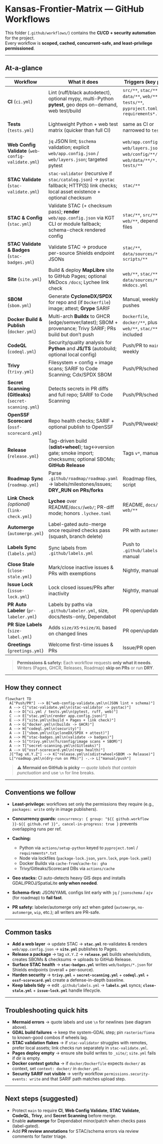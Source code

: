 # Kansas-Frontier-Matrix — GitHub Workflows

This folder (`.github/workflows/`) contains the **CI/CD + security automation** for the project.  
Every workflow is **scoped, cached, concurrent-safe, and least-privilege permissioned**.

---

## At-a-glance

| Workflow                                               | What it does                                                                                                                            | Triggers (key paths)                                                                                  | Outputs / Artifacts                                                  |
| ------------------------------------------------------ | --------------------------------------------------------------------------------------------------------------------------------------- | ----------------------------------------------------------------------------------------------------- | -------------------------------------------------------------------- |
| **CI** (`ci.yml`)                                      | Lint (ruff/black autodetect), optional mypy, multi-Python **pytest**, geo deps on-demand, web test/build                                | `src/**`, `stac/**`, `data/**`, `web/**`, `tests/**`, `pyproject.toml`, `requirements*.txt`           | `.artifacts/pytest-report.xml`, `.artifacts/coverage.xml`, summary   |
| **Tests** (`tests.yml`)                                | Lightweight Python + web test matrix (quicker than full CI)                                                                             | same as CI or narrowed to `tests/**`                                                                  | `pytest-web-configs.xml` (when targeted), coverage (if `pytest-cov`) |
| **Web Config Validate** (`web-config-validate.yml`)    | `jq` JSON lint; `$schema` validation; explicit `web/app.config.json` / `web/layers.json`; targeted pytest                               | `web/app.config.json`, `web/layers.json`, `web/config/**/*.json`, `web/data/**/*.json`, `tests/**`    | Step summaries; `pytest-web-configs.xml`                             |
| **STAC Validate** (`stac-validate.yml`)                | `stac-validator` (recursive if `stac/catalog.json`) → `pystac` fallback; HTTP(S) link checks; local asset existence + optional checksum | `stac/**`                                                                                             | `.artifacts/stac_validator.txt`                                      |
| **STAC & Config** (`stac.yml`)                         | Validate STAC (+ checksum pass); **render** `web/app.config.json` via KGT CLI or module fallback; schema-check rendered config          | `stac/**`, `src/**`, `web/**`, dependency files                                                       | `.artifacts/stac_report.json`, `web/app.config.json`                 |
| **STAC Validate & Badges** (`stac-badges.yml`)         | Validate STAC → produce per-source Shields endpoint JSONs                                                                               | `stac/**`, `data/sources/**`, `scripts/**`                                                            | `web/badges/*.json`, `build/stac_report.json`, run summary           |
| **Site** (`site.yml`)                                  | Build & deploy **MapLibre** site to GitHub Pages; optional MkDocs `/docs`; Lychee link check                                            | `web/**`, `stac/**`, `data/sources/**`, `mkdocs.yml`                                                  | `_site/` artifact (Pages), link-check summary                        |
| **SBOM** (`sbom.yml`)                                  | Generate **CycloneDX/SPDX** for repo and (if `Dockerfile`) image; attest; **Grype** SARIF                                               | Manual, weekly, pushes                                                                                | `artifacts/sbom/**`, SARIF uploads                                   |
| **Docker Build & Publish** (`docker.yml`)              | Multi-arch **Buildx** to GHCR (edge/semver/latest); SBOM + provenance; Trivy SARIF; PRs build but don’t push                            | `Dockerfile`, `docker/**`, plus `web/**`, `stac/**` when included                                     | Pushed image (main/tags), `trivy-image.sarif`                        |
| **CodeQL** (`codeql.yml`)                              | Security/quality analysis for **Python** and **JS/TS** (autobuild; optional local config)                                               | Push/PR to `main`, weekly                                                                             | Code Scanning results                                                |
| **Trivy** (`trivy.yml`)                                | Filesystem + config + image scans; SARIF to Code Scanning; Cdx/SPDX SBOM                                                                | Push/PR/scheduled                                                                                     | `trivy-*.sarif`, `sbom.cdx.json`, `sbom.spdx.json`                   |
| **Secret Scanning (Gitleaks)** (`secret-scanning.yml`) | Detects secrets in PR diffs and full repo; SARIF to Code Scanning                                                                       | Push/PR/scheduled                                                                                     | `gitleaks.sarif`                                                     |
| **OpenSSF Scorecard** (`ossf-scorecard.yml`)           | Repo health checks; SARIF + optional publish to OpenSSF                                                                                 | Push/PR/weekly                                                                                        | `scorecard.sarif`                                                    |
| **Release** (`release.yml`)                            | Tag-driven build (**sdist+wheel**); tag↔version gate; smoke import; checksums; optional SBOMs; **GitHub Release**                       | Tags `v*`, manual                                                                                     | `dist/**`, `CHECKSUMS.txt` (release assets)                          |
| **Roadmap Sync** (`roadmap.yml`)                       | Parse `.github/roadmap/roadmap.yaml` → labels/milestones/issues; **DRY_RUN on PRs/forks**                                               | Roadmap files, sync script                                                                            | `build/roadmap-sync.log`, `build/plan.json`                          |
| **Link Check** *(optional)* (`link-check.yml`)         | **Lychee** over README/`docs/`/`web/`; PR-diff mode; honors `.lychee.toml`                                                              | README, `docs/**`, `web/**`                                                                           | `lychee.md`, `lychee/results.json`                                   |
| **Automerge** (`automerge.yml`)                        | Label-gated auto-merge once required checks pass (squash, branch delete)                                                                | PR with `automerge`                                                                                   | —                                                                    |
| **Labels Sync** (`labels.yml`)                         | Sync labels from `.github/labels.yml`                                                                                                   | Push to `.github/labels.yml`, manual                                                                  | —                                                                    |
| **Close Stale** (`close-stale.yml`)                    | Mark/close inactive issues & PRs with exemptions                                                                                        | Nightly, manual                                                                                       | Bot comments                                                         |
| **Issue Lock** (`issue-lock.yml`)                      | Lock closed issues/PRs after inactivity                                                                                                 | Nightly, manual                                                                                       | Bot comments                                                         |
| **PR Auto Labeler** (`pr-labeler.yml`)                 | Labels by paths via `.github/labeler.yml`, size, docs/tests-only, Dependabot                                                            | PR open/update                                                                                        | Labels                                                               |
| **PR Size Labels** (`size-label.yml`)                  | Adds `size/XS`→`size/XL` based on changed lines                                                                                         | PR open/update                                                                                        | Labels                                                               |
| **Greetings** (`greetings.yml`)                        | Welcome first-time issues & PRs                                                                                                         | Issue/PR open                                                                                         | Bot comments                                                         |

> **Permissions & safety:** Each workflow requests **only what it needs**.  
> Writers (Pages, GHCR, Releases, Roadmap) **skip on PRs** or run **DRY**.

---

## How they connect

```mermaid
flowchart TD
  A["Push/PR"] --> B["web-config-validate.yml\n(JSON lint + schema)"]
  A --> C["stac-validate.yml\n(stac-validator -> pystac)"]
  A --> D["ci.yml / tests.yml\n(pytest, ruff, web)"]
  C --> E["stac.yml\n(render app.config.json)"]
  E --> F["site.yml\n(build + Pages + link check)"]
  A --> G["docker.yml\n(buildx -> GHCR)"]
  A --> H["codeql.yml\n(security)"]
  A --> I["sbom.yml\n(CycloneDX/SPDX + attest)"]
  A --> M["stac-badges.yml\n(validate -> badges)"]
  A --> S["trivy.yml\n(fs/config/image scans + SBOM)"]
  A --> T["secret-scanning.yml\n(Gitleaks)"]
  A --> U["ossf-scorecard.yml\n(repo health)"]
  J["Tag vX.Y.Z"] --> K["release.yml\n(sdist+wheel+SBOM -> Release)"]
  L["roadmap.yml\n(dry-run on PRs)"] -.-> L["manual/push"]
````

> ⚠️ **Mermaid on GitHub is picky** — *quote labels that contain punctuation* and use `\n` for line breaks.

---

## Conventions we follow

* **Least-privilege:** workflows set only the permissions they require (e.g., `packages: write` only in image publishers).
* **Concurrency guards:** `concurrency: { group: "${{ github.workflow }}-${{ github.ref }}", cancel-in-progress: true }` prevents overlapping runs per ref.
* **Caching:**

  * Python via `actions/setup-python` keyed to `pyproject.toml` / `requirements*.txt`
  * Node via lockfiles (`package-lock.json`, `yarn.lock`, `pnpm-lock.yaml`)
  * Docker Buildx via `cache-from`/`cache-to: gha`
  * Trivy/Gitleaks/Scorecard DBs via `actions/cache`
* **Geo stacks:** CI auto-detects heavy GIS deps and installs GDAL/PROJ/SpatiaLite **only when needed**.
* **Schema-first:** JSON/YAML configs lint early with `jq` / `jsonschema` / `ajv` (for roadmap) to **fail fast**.
* **PR safety:** labeler/automerge only act when gated (`automerge`, `no-automerge`, `wip`, etc.); all writers are PR-safe.

---

## Common tasks

* **Add a web layer** → update STAC → **`stac.yml`** re-validates & renders `web/app.config.json` → **`site.yml`** publishes to Pages.
* **Release a package** → tag `vX.Y.Z` → **`release.yml`** builds wheels/sdists, creates SBOMs & checksums → uploads to GitHub Release.
* **Surface STAC health** → **`stac-badges.yml`** writes `web/badges/*.json` for Shields endpoints (overall + per-source).
* **Harden security** → **`trivy.yml`** + **`secret-scanning.yml`** + **`codeql.yml`** + **`ossf-scorecard.yml`** create a defense-in-depth baseline.
* **Keep labels tidy** → edit `.github/labels.yml` → **`labels.yml`** syncs; **`close-stale.yml`** + **`issue-lock.yml`** handle lifecycle.

---

## Troubleshooting quick hits

* **Mermaid errors** → quote labels and use `\n` for newlines (see diagram above).
* **GDAL build failures** → keep the system-GDAL step; pin `rasterio/fiona` to known-good combos if wheels lag.
* **STAC validation flakes** → if `stac-validator` struggles with remotes, prefer local assets; link checks run separately in `stac-validate.yml`.
* **Pages deploy empty** → ensure site build writes to `_site/`; `site.yml` fails if dir is empty.
* **Docker context gotcha** → if `docker/Dockerfile` expects `docker/` as context, set `context: docker/` in `docker.yml`.
* **Security SARIF not visible** → verify workflow `permissions.security-events: write` and that SARIF path matches upload step.

---

## Next steps (suggested)

* Protect `main` to require **CI**, **Web Config Validate**, **STAC Validate**, **CodeQL**, **Trivy**, and **Secret Scanning** before merge.
* Enable **automerge** for Dependabot minor/patch when checks pass (label-gated).
* Add **PR review annotations** for STAC/schema errors via review comments for faster triage.

```
